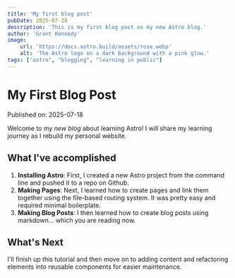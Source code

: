 ```yaml
---
title: 'My first blog post'
pubDate: 2025-07-18
description: 'This is my first blog post on my new Astro blog.'
author: 'Grant Kennedy'
image: 
    url: 'https://docs.astro.build/assets/rose.webp'
    alt: 'The Astro logo on a dark background with a pink glow.'
tags: ["astro", "blogging", "learning in public"]
---
```


# My First Blog Post

Published on: 2025-07-18

Welcome to my _new blog_ about learning Astro! I will share my learning journey as I rebuild my personal website.

## What I've accomplished

1. **Installing Astro**: First, I created a new Astro project from the command line and pushed it to a repo on Github.
2. **Making Pages**: Next, I learned how to create pages and link them together using the file-based routing system. It was pretty easy and required minimal boilerplate.
3. **Making Blog Posts**: I then learned how to create blog posts using markdown... which you are reading now.

## What's Next
I'll finish up this tutorial and then move on to adding content and refactoring elements into reusable components for easier maintenance.
